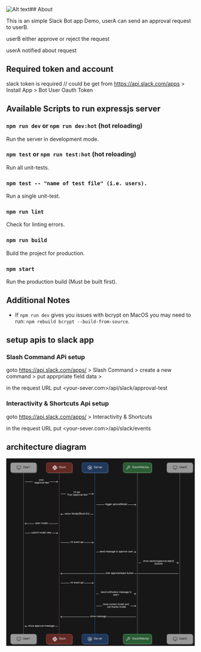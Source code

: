 ![Alt text](https://assets.digitalocean.com/articles/alligator/boo.svg "a title")## About

This is an simple Slack Bot app Demo, userA can send an approval request to userB.

userB either approve or reject the request

userA notified about request

## Required token and account

slack token is required // could be get from https://api.slack.com/apps > Install App > Bot User Oauth Token

## Available Scripts to run expressjs server

### `npm run dev` or `npm run dev:hot` (hot reloading)

Run the server in development mode.

### `npm test` or `npm run test:hot` (hot reloading)

Run all unit-tests.

### `npm test -- "name of test file" (i.e. users).`

Run a single unit-test.

### `npm run lint`

Check for linting errors.

### `npm run build`

Build the project for production.

### `npm start`

Run the production build (Must be built first).

## Additional Notes

- If `npm run dev` gives you issues with bcrypt on MacOS you may need to run: `npm rebuild bcrypt --build-from-source`.

## setup apis to slack app

### Slash Command APi setup

goto https://api.slack.com/apps/ > Slash Command > create a new command > put apprpriate field data >

in the request URL put <your-sever.com>/api/slack/approval-test

### Interactivity & Shortcuts Api setup


goto https://api.slack.com/apps/ > Interactivity & Shortcuts

in the request URL put <your-sever.com>/api/slack/events

## architecture diagram

![architecture diagram](diagram-architecture.png "slack bot architecture")
